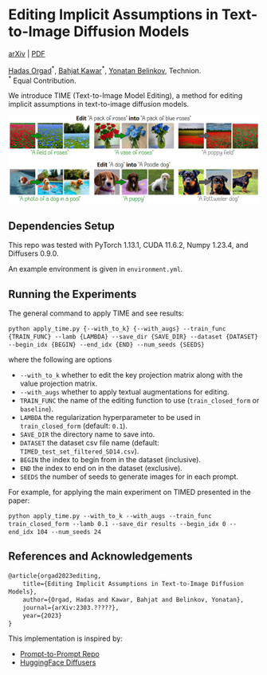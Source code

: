 # Editing Implicit Assumptions in Text-to-Image Diffusion Models

[arXiv](https://arxiv.org/abs/???) | [PDF](https://arxiv.org/pdf/???.pdf)

[Hadas Orgad](https://www.linkedin.com/in/hadas-orgad/)<sup>\*</sup>, [Bahjat Kawar](https://bahjat-kawar.github.io/)<sup>\*</sup>, [Yonatan Belinkov](https://www.cs.technion.ac.il/~belinkov/), Technion.<br />
<sup>*</sup> Equal Contribution.

We introduce TIME (Text-to-Image Model Editing), a method for editing implicit assumptions in text-to-image diffusion models.

<img src="assets/time-headline.png" alt="ddrm-overview" style="width:800px;"/>

## Dependencies Setup

This repo was tested with PyTorch 1.13.1, CUDA 11.6.2, Numpy 1.23.4, and Diffusers 0.9.0.

An example environment is given in `environment.yml`.

## Running the Experiments

The general command to apply TIME and see results:
```
python apply_time.py {--with_to_k} {--with_augs} --train_func {TRAIN_FUNC} --lamb {LAMBDA} --save_dir {SAVE_DIR} --dataset {DATASET} --begin_idx {BEGIN} --end_idx {END} --num_seeds {SEEDS}
```
where the following are options
- `--with_to_k` whether to edit the key projection matrix along with the value projection matrix.
- `--with_augs` whether to apply textual augmentations for editing.
- `TRAIN_FUNC` the name of the editing function to use (`train_closed_form` or `baseline`).
- `LAMBDA` the regularization hyperparameter to be used in `train_closed_form` (default: `0.1`).
- `SAVE_DIR` the directory name to save into.
- `DATASET` the dataset csv file name (default: `TIMED_test_set_filtered_SD14.csv`).
- `BEGIN` the index to begin from in the dataset (inclusive).
- `END` the index to end on in the dataset (exclusive).
- `SEEDS` the number of seeds to generate images for in each prompt.

For example, for applying the main experiment on TIMED presented in the paper:
```
python apply_time.py --with_to_k --with_augs --train_func train_closed_form --lamb 0.1 --save_dir results --begin_idx 0 --end_idx 104 --num_seeds 24
```

## References and Acknowledgements
```
@article{orgad2023editing,
    title={Editing Implicit Assumptions in Text-to-Image Diffusion Models},
    author={Orgad, Hadas and Kawar, Bahjat and Belinkov, Yonatan},
    journal={arXiv:2303.?????},
    year={2023}
}
```

This implementation is inspired by:
- [Prompt-to-Prompt Repo](https://github.com/google/prompt-to-prompt)
- [HuggingFace Diffusers](https://github.com/huggingface/diffusers)